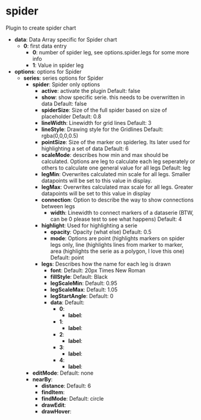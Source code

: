# spider
Plugin to create spider chart
* <strong>data</strong>: Data Array specific for Spider chart		
	* <strong>0</strong>: first data entry			
		* <strong>0</strong>: number of spider leg, see options.spider.legs for some more info
		* <strong>1</strong>: Value in spider leg
* <strong>options</strong>: options for Spider
	* <strong>series</strong>: series options for Spider
		* <strong>spider</strong>: Spider only options
			* <strong>active</strong>: activate the plugin
				Default: false
			* <strong>show</strong>: show specific serie. this needs to be overwritten in data
				Default: false
			* <strong>spiderSize</strong>: Size of the full spider based on size of placeholder
				Default: 0.8
			* <strong>lineWidth</strong>: Linewidth for grid lines
				Default: 3
			* <strong>lineStyle</strong>: Drawing style for the Gridlines
				Default: rgba(0,0,0,0.5)
			* <strong>pointSize</strong>: Size of the marker on spiderleg. Its later used for highlighting a set of data
				Default: 6
			* <strong>scaleMode</strong>: describes how min and max should be calculated. Options are leg to calculate each leg seperately or others to calculate one general value for all legs
				Default: leg
			* <strong>legMin</strong>: Overwrites calculated min scale for all legs. Smaller datapoints will be set to this value in display.
			* <strong>legMax</strong>: Overwrites calculated max scale for all legs. Greater datapoints will be set to this value in display
			* <strong>connection</strong>: Option to describe the way to show connections between legs
				* <strong>width</strong>: Linewidth to connect markers of a dataserie (BTW, can be 0 please test to see what happens)
					Default: 4
			* <strong>highlight</strong>: Used for highlighting a serie
				* <strong>opacity</strong>: Opacity (what else)
					Default: 0.5
				* <strong>mode</strong>: Options are point (highlights markers on spider legs only, line (highlights lines from marker to marker, area (highlights the serie as a polygon, I love this one)
					Default: point
			* <strong>legs</strong>: Describes how the name for each leg is drawn
				* <strong>font</strong>: 
					Default: 20px Times New Roman
				* <strong>fillStyle</strong>: 
					Default: Black
				* <strong>legScaleMin</strong>: 
					Default: 0.95
				* <strong>legScaleMax</strong>: 
					Default: 1.05
				* <strong>legStartAngle</strong>: 
					Default: 0
				* <strong>data</strong>: 
					Default:						
					* <strong>0</strong>: 
						* <strong>label</strong>: 
					* <strong>1</strong>: 
						* <strong>label</strong>: 
					* <strong>2</strong>: 
						* <strong>label</strong>: 
					* <strong>3</strong>: 
						* <strong>label</strong>: 
					* <strong>4</strong>: 
						* <strong>label</strong>: 
		* <strong>editMode</strong>: 
			Default: none
		* <strong>nearBy</strong>: 
			* <strong>distance</strong>: 
				Default: 6
			* <strong>findItem</strong>: 
			* <strong>findMode</strong>: 
				Default: circle
			* <strong>drawEdit</strong>: 
			* <strong>drawHover</strong>: 
